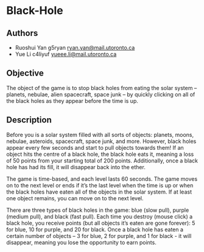 # Black-Hole

## Authors
- Ruoshui Yan g5ryan ryan.yan@mail.utoronto.ca
- Yue Li c4liyuf yueee.li@mail.utoronto.ca

## Objective
The object of the game is to stop black holes from eating the solar system – planets, nebulae, alien spacecraft, space junk – by quickly clicking on all of the black holes as they appear before the time is up.

## Description
Before you is a solar system filled with all sorts of objects: planets, moons, nebulae, asteroids, spacecraft, space junk, and more. However, black holes appear every few seconds and start to pull objects towards them! If an object hits the centre of a black hole, the black hole eats it, meaning a loss of 50 points from your starting total of 200 points. Additionally, once a black hole has had its fill, it will disappear back into the ether.

The game is time-based, and each level lasts 60 seconds. The game moves on to the next level or ends if it’s the last level when the time is up or when the black holes have eaten all of the objects in the solar system. If at least one object remains, you can move on to the next level.

There are three types of black holes in the game: blue (slow pull), purple (medium pull), and black (fast pull). Each time you destroy (mouse click) a black hole, you receive points (but all objects it’s eaten are gone forever): 5 for blue, 10 for purple, and 20 for black. Once a black hole has eaten a certain number of objects – 3 for blue, 2 for purple, and 1 for black - it will disappear, meaning you lose the opportunity to earn points.

